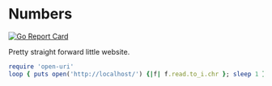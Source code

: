 # Numbers

[![Go Report Card](https://goreportcard.com/badge/github.com/icco/numbers)](https://goreportcard.com/report/github.com/icco/numbers)

Pretty straight forward little website.

```ruby
require 'open-uri'
loop { puts open('http://localhost/') {|f| f.read.to_i.chr }; sleep 1 }
```
